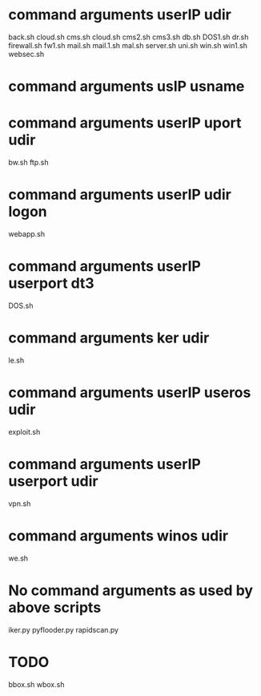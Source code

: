 # command arguments userIP udir
back.sh
cloud.sh
cms.sh
cloud.sh
cms2.sh
cms3.sh
db.sh
DOS1.sh
dr.sh
firewall.sh
fw1.sh
mail.sh
mail.1.sh
mal.sh
server.sh
uni.sh
win.sh
win1.sh
websec.sh

# command arguments usIP usname


# command arguments userIP uport udir
bw.sh
ftp.sh

# command arguments userIP udir logon
webapp.sh

# command arguments userIP userport dt3
DOS.sh

# command arguments ker udir
le.sh

# command arguments userIP useros udir
exploit.sh

# command arguments userIP userport udir
vpn.sh

# command arguments winos udir
we.sh

# No command arguments as used by above scripts
iker.py
pyflooder.py
rapidscan.py

# TODO
bbox.sh
wbox.sh
